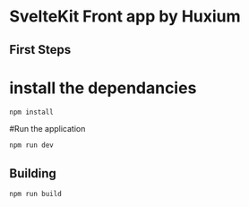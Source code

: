 # SvelteKit Front app by Huxium



## First Steps 


# install the dependancies 

```bash
npm install
 ```
#Run the application 

```bash
npm run dev
 ```


## Building

```bash
npm run build
```

